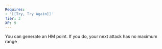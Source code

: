 ```yaml
---
Requires:
- '[[Try, Try Again]]'
Tier: 3
XP: 9
---
```


You can generate an HM point. If you do, your next attack has no maximum range